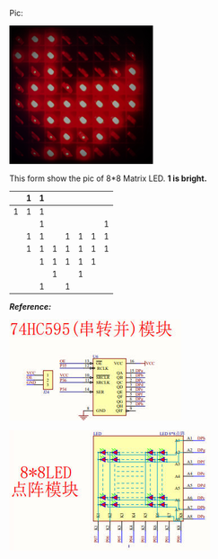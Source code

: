 

Pic:

<img src="Pic.jpg" alt="image" style="zoom: 25%;" />

This form show the pic of  8*8 Matrix LED. **1 is bright.**

|      | 1    | 1    |      |      |      |      |      |
| ---- | ---- | ---- | :--- | ---- | ---- | ---- | ---- |
| 1    | 1    | 1    |      |      |      |      |      |
|      |      | 1    |      |      |      |      | 1    |
|      | 1    | 1    |      | 1    | 1    | 1    | 1    |
|      | 1    | 1    | 1    | 1    | 1    | 1    | 1    |
|      |      | 1    | 1    | 1    | 1    | 1    |      |
|      |      |      | 1    |      | 1    |      |      |
|      |      | 1    |      | 1    |      |      |      |



***Reference:***

![image](74HC595.jpg)

![image](Matrix_LED.jpg)
